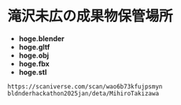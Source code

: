 
# 滝沢未広の成果物保管場所

- **hoge.blender**
- **hoge.gltf**
- **hoge.obj**
- **hoge.fbx**
- **hoge.stl**
```
https://scaniverse.com/scan/wao6b73kfujpsmyn
bldnderhackathon2025jan/deta/MihiroTakizawa

